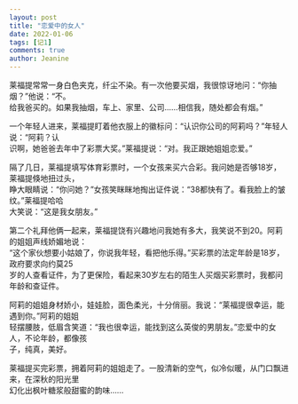 ```yaml
---
layout: post
title: "恋爱中的女人"
date: 2022-01-06
tags: [记1]
comments: true
author: Jeanine 
---
```

莱福提常常一身白色夹克，纤尘不染。有一次他要买烟，我很惊讶地问：“你抽烟？”他说：“不。  
给我爸买的。如果我抽烟，车上、家里、公司……相信我，随处都会有烟。”  

一个年轻人进来，莱福提盯着他衣服上的徽标问：“认识你公司的阿莉吗？”年轻人说：“阿莉？认  
识啊，她爸爸去年中了彩票大奖。”莱福提说：“对。我正跟她姐姐恋爱。”  

隔了几日，莱福提填写体育彩票时，一个女孩来买六合彩。我问她是否够18岁，莱福提倏地扭过头，  
睁大眼睛说：“你问她？”女孩笑眯眯地掏出证件说：“38都快有了。看我脸上的皱纹。”莱福提哈哈  
大笑说：“这是我女朋友。”  

第二个礼拜他俩一起来，莱福提饶有兴趣地问我她有多大，我笑说不到20。阿莉的姐姐声线娇媚地说：  
“这个家伙想要小姑娘了，你说我年轻，看把他乐得。”买彩票的法定年龄是18岁，政府要求向约莫25  
岁的人查看证件，为了更保险，看起来30岁左右的陌生人买烟买彩票时，我都问年龄和查证件。  

阿莉的姐姐身材娇小，娃娃脸，面色柔光，十分俏丽。我说：“莱福提很幸运，能遇到你。”阿莉的姐姐  
轻摆腰肢，低眉含笑道：“我也很幸运，能找到这么英俊的男朋友。”恋爱中的女人，不论年龄，都像孩  
子，纯真，美好。  

莱福提买完彩票，拥着阿莉的姐姐走了。一股清新的空气，似冷似暖，从门口飘进来，在深秋的阳光里  
幻化出枫叶糖浆般甜蜜的韵味……
